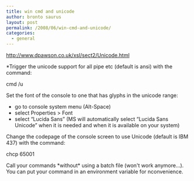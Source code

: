 ```yaml
---
title: win cmd and unicode
author: bronto saurus
layout: post
permalink: /2008/06/win-cmd-and-unicode/
categories:
  - general
---
```

<a href="http://www.dpawson.co.uk/xsl/sect2/Unicode.html" target="_blank" >http://www.dpawson.co.uk/xsl/sect2/Unicode.html</a>

*Trigger the unicode support for all pipe etc (default is ansi) with the command:</p> 

cmd /u

Set the font of the console to one that has glyphs in the unicode range:  
- go to console system menu (Alt-Space)  
- select Properties > Font  
- select &#8220;Lucida Sans&#8221; (MS will automatically select &#8220;Lucida Sans Unicode&#8221; when it is needed and when it is available on your system)

Change the codepage of the console screen to use Unicode (default is IBM 437) with the command:

chcp 65001

Call your commands \*without\* using a batch file (won't work anymore&#8230;). You can put your command in an environment variable for nconvenience.</i>